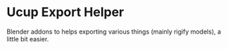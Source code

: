 # Ucup Export Helper
Blender addons to helps exporting various things (mainly rigify models), a little bit easier.

